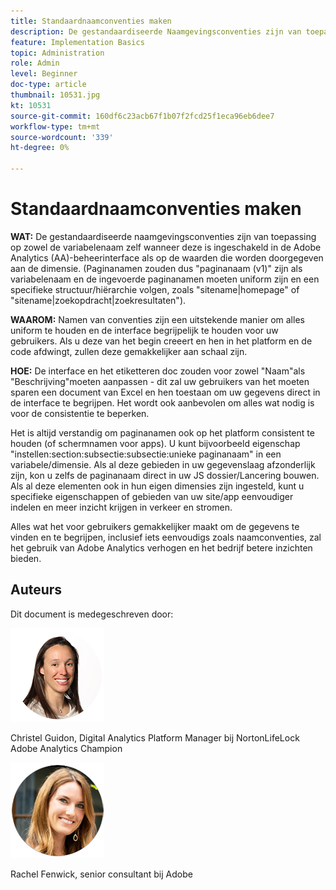 ```yaml
---
title: Standaardnaamconventies maken
description: De gestandaardiseerde Naamgevingsconventies zijn van toepassing op zowel de variabelenaam zelf wanneer deze wordt ingeschakeld in de API voor AA-beheer als op de waarden die worden doorgegeven aan de dimensie.
feature: Implementation Basics
topic: Administration
role: Admin
level: Beginner
doc-type: article
thumbnail: 10531.jpg
kt: 10531
source-git-commit: 160df6c23acb67f1b07f2fcd25f1eca96eb6dee7
workflow-type: tm+mt
source-wordcount: '339'
ht-degree: 0%

---
```



# Standaardnaamconventies maken

**WAT:** De gestandaardiseerde naamgevingsconventies zijn van toepassing op zowel de variabelenaam zelf wanneer deze is ingeschakeld in de Adobe Analytics (AA)-beheerinterface als op de waarden die worden doorgegeven aan de dimensie. (Paginanamen zouden dus &quot;paginanaam (v1)&quot; zijn als variabelenaam en de ingevoerde paginanamen moeten uniform zijn en een specifieke structuur/hiërarchie volgen, zoals &quot;sitename|homepage&quot; of &quot;sitename|zoekopdracht|zoekresultaten&quot;).

**WAAROM:** Namen van conventies zijn een uitstekende manier om alles uniform te houden en de interface begrijpelijk te houden voor uw gebruikers. Als u deze van het begin creeert en hen in het platform en de code afdwingt, zullen deze gemakkelijker aan schaal zijn.

**HOE:** De interface en het etiketteren doc zouden voor zowel &quot;Naam&quot;als &quot;Beschrijving&quot;moeten aanpassen - dit zal uw gebruikers van het moeten sparen een document van Excel en hen toestaan om uw gegevens direct in de interface te begrijpen. Het wordt ook aanbevolen om alles wat nodig is voor de consistentie te beperken.

Het is altijd verstandig om paginanamen ook op het platform consistent te houden (of schermnamen voor apps). U kunt bijvoorbeeld eigenschap &quot;instellen:section:subsectie:subsectie:unieke paginanaam&quot; in een variabele/dimensie. Als al deze gebieden in uw gegevenslaag afzonderlijk zijn, kon u zelfs de paginanaam direct in uw JS dossier/Lancering bouwen. Als al deze elementen ook in hun eigen dimensies zijn ingesteld, kunt u specifieke eigenschappen of gebieden van uw site/app eenvoudiger indelen en meer inzicht krijgen in verkeer en stromen.

Alles wat het voor gebruikers gemakkelijker maakt om de gegevens te vinden en te begrijpen, inclusief iets eenvoudigs zoals naamconventies, zal het gebruik van Adobe Analytics verhogen en het bedrijf betere inzichten bieden.

## Auteurs

Dit document is medegeschreven door:

![Christel Guidon](assets/Christel-Headshot-150.png)

Christel Guidon, Digital Analytics Platform Manager bij NortonLifeLock Adobe Analytics Champion

![Rachel Fenwick](assets/Rachel-Fenwick-150.png)

Rachel Fenwick, senior consultant bij Adobe
